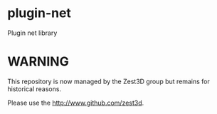 plugin-net
==========

Plugin net library

WARNING
=======
This repository is now managed by the Zest3D group but remains for historical reasons.

Please use the http://www.github.com/zest3d.

